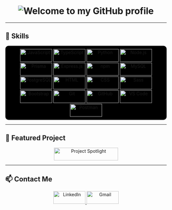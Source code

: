 <h1 align="center">
  <br>
  <img src="https://readme-typing-svg.demolab.com?font=Fira+Code&weight=500&size=25&pause=1000&color=FFFFFF&left=true&vCenter=true&width=555&lines=Welcome+to+my+GitHub+profile!+ 😊" alt="Welcome to my GitHub profile">
</h1>

---

## 🚀 Skills

<p align="center" style="background-color:#000; padding: 10px; border-radius: 10px;">
  <img src="https://img.shields.io/badge/JavaScript-FFD700?style=flat-square&logo=javascript&logoColor=black" alt="JavaScript" width="100" height="40">
  <img src="https://img.shields.io/badge/TypeScript-007ACC?style=flat-square&logo=typescript&logoColor=white" alt="TypeScript" width="100" height="40">
  <img src="https://img.shields.io/badge/Python-3776AB?style=flat-square&logo=python&logoColor=white" alt="Python" width="100" height="40">
  <img src="https://img.shields.io/badge/Node.js-8CC84B?style=flat-square&logo=node.js&logoColor=white" alt="Node.js" width="100" height="40">
  <img src="https://img.shields.io/badge/Prisma-2D3748?style=flat-square&logo=prisma&logoColor=white" alt="Prisma" width="100" height="40">
  <img src="https://img.shields.io/badge/Express.js-000000?style=flat-square&logo=express&logoColor=white" alt="Express.js" width="100" height="40">
  <img src="https://img.shields.io/badge/npm-C1203D?style=flat-square&logo=npm&logoColor=white" alt="npm" width="100" height="40">
  <img src="https://img.shields.io/badge/MySQL-4479A1?style=flat-square&logo=mysql&logoColor=white" alt="MySQL" width="100" height="40">
  <img src="https://img.shields.io/badge/PostgreSQL-4169E1?style=flat-square&logo=postgresql&logoColor=white" alt="PostgreSQL" width="100" height="40">
  <img src="https://img.shields.io/badge/HTML-E34F26?style=flat-square&logo=html5&logoColor=white" alt="HTML" width="100" height="40">
  <img src="https://img.shields.io/badge/CSS-1572B6?style=flat-square&logo=css3&logoColor=white" alt="CSS" width="100" height="40">
  <img src="https://img.shields.io/badge/Sass-CC6699?style=flat-square&logo=sass&logoColor=white" alt="Sass" width="100" height="40">
  <img src="https://img.shields.io/badge/Bootstrap-563D7C?style=flat-square&logo=bootstrap&logoColor=white" alt="Bootstrap" width="100" height="40">
  <img src="https://img.shields.io/badge/Git-F05032?style=flat-square&logo=git&logoColor=white" alt="Git" width="100" height="40">
  <img src="https://img.shields.io/badge/GitHub-181717?style=flat-square&logo=github&logoColor=white" alt="GitHub" width="100" height="40">
  <img src="https://img.shields.io/badge/VS%20Code-0078D7?style=flat-square&logo=visual-studio-code&logoColor=white" alt="VS Code" width="100" height="40">
  <img src="https://img.shields.io/badge/Postman-FF6C37?style=flat-square&logo=postman&logoColor=white" alt="Postman" width="100" height="40">
</p>

---

## 🌟 Featured Project

<p align="center">
  <a href="https://github.com/tpsousa/project-spotlight">
    <img src="https://img.shields.io/badge/-Project%20Spotlight-181717?style=flat-square&logo=github&logoColor=white" alt="Project Spotlight" width="200" height="40">
  </a>
</p>

---

## 📫 Contact Me

<p align="center">
  <a href="https://www.linkedin.com/in/thiago-sousa-2227a12b8/">
    <img src="https://img.shields.io/badge/-LinkedIn-0A66C2?style=flat-square&logo=linkedin&logoColor=white" alt="LinkedIn" width="100" height="40">
  </a>
  <a href="mailto:thpdev098@gmail.com">
    <img src="https://img.shields.io/badge/-Gmail-D14836?style=flat-square&logo=gmail&logoColor=white" alt="Gmail" width="100" height="40">
  </a>
</p>
